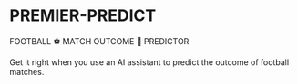 # PREMIER-PREDICT
 FOOTBALL ⚽ MATCH OUTCOME 🧤 PREDICTOR

Get it right when you use an AI assistant to predict the outcome of football matches.
